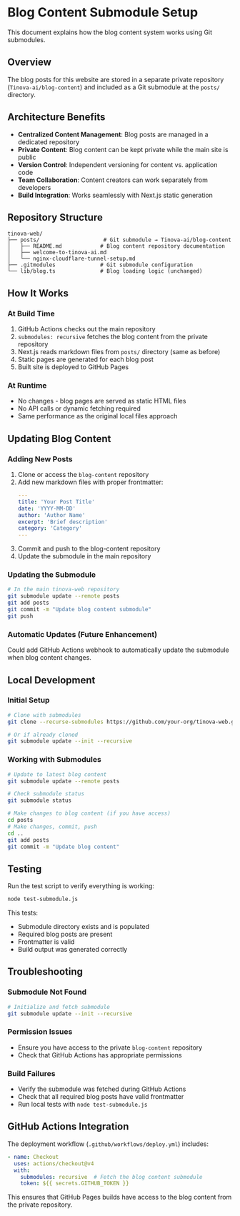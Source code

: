 # Blog Content Submodule Setup

This document explains how the blog content system works using Git submodules.

## Overview

The blog posts for this website are stored in a separate private repository (`Tinova-ai/blog-content`) and included as a Git submodule at the `posts/` directory.

## Architecture Benefits

- **Centralized Content Management**: Blog posts are managed in a dedicated repository
- **Private Content**: Blog content can be kept private while the main site is public
- **Version Control**: Independent versioning for content vs. application code
- **Team Collaboration**: Content creators can work separately from developers
- **Build Integration**: Works seamlessly with Next.js static generation

## Repository Structure

```
tinova-web/
├── posts/                    # Git submodule → Tinova-ai/blog-content
│   ├── README.md            # Blog content repository documentation
│   ├── welcome-to-tinova-ai.md
│   └── nginx-cloudflare-tunnel-setup.md
├── .gitmodules              # Git submodule configuration
└── lib/blog.ts              # Blog loading logic (unchanged)
```

## How It Works

### At Build Time
1. GitHub Actions checks out the main repository
2. `submodules: recursive` fetches the blog content from the private repository
3. Next.js reads markdown files from `posts/` directory (same as before)
4. Static pages are generated for each blog post
5. Built site is deployed to GitHub Pages

### At Runtime
- No changes - blog pages are served as static HTML files
- No API calls or dynamic fetching required
- Same performance as the original local files approach

## Updating Blog Content

### Adding New Posts
1. Clone or access the `blog-content` repository
2. Add new markdown files with proper frontmatter:
   ```yaml
   ---
   title: 'Your Post Title'
   date: 'YYYY-MM-DD'
   author: 'Author Name'
   excerpt: 'Brief description'
   category: 'Category'
   ---
   ```
3. Commit and push to the blog-content repository
4. Update the submodule in the main repository

### Updating the Submodule
```bash
# In the main tinova-web repository
git submodule update --remote posts
git add posts
git commit -m "Update blog content submodule"
git push
```

### Automatic Updates (Future Enhancement)
Could add GitHub Actions webhook to automatically update the submodule when blog content changes.

## Local Development

### Initial Setup
```bash
# Clone with submodules
git clone --recurse-submodules https://github.com/your-org/tinova-web.git

# Or if already cloned
git submodule update --init --recursive
```

### Working with Submodules
```bash
# Update to latest blog content
git submodule update --remote posts

# Check submodule status
git submodule status

# Make changes to blog content (if you have access)
cd posts
# Make changes, commit, push
cd ..
git add posts
git commit -m "Update blog content"
```

## Testing

Run the test script to verify everything is working:

```bash
node test-submodule.js
```

This tests:
- Submodule directory exists and is populated
- Required blog posts are present
- Frontmatter is valid
- Build output was generated correctly

## Troubleshooting

### Submodule Not Found
```bash
# Initialize and fetch submodule
git submodule update --init --recursive
```

### Permission Issues
- Ensure you have access to the private `blog-content` repository
- Check that GitHub Actions has appropriate permissions

### Build Failures
- Verify the submodule was fetched during GitHub Actions
- Check that all required blog posts have valid frontmatter
- Run local tests with `node test-submodule.js`

## GitHub Actions Integration

The deployment workflow (`.github/workflows/deploy.yml`) includes:

```yaml
- name: Checkout
  uses: actions/checkout@v4
  with:
    submodules: recursive  # Fetch the blog content submodule
    token: ${{ secrets.GITHUB_TOKEN }}
```

This ensures that GitHub Pages builds have access to the blog content from the private repository.